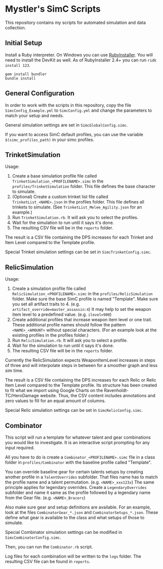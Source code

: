 Mystler's SimC Scripts
======================

This repository contains my scripts for automated simulation and data collection.

## Initial Setup

Install a Ruby interpreter. On Windows you can use [RubyInstaller](https://rubyinstaller.org/).
You will need to install the DevKit as well. As of RubyInstaller 2.4+ you can run `ridk install 123`.

```
gem install bundler
bundle install
```

## General Configuration

In order to work with the scripts in this repository, copy the file `SimcConfig_Example.yml`
to `SimcConfig.yml` and change the parameters to match your setup and needs.

General simulation settings are set in `SimcGlobalConfig.simc`.

If you want to access SimC default profiles, you can use the variable `$(simc_profiles_path)`
in your simc profiles.

## TrinketSimulation

Usage:
1. Create a base simulation profile file called `TrinketSimulation_<PROFILENAME>.simc` in the
   `profiles/TrinketSimulation` folder. This file defines the base character to simulate.
2. (Optional) Create a custom trinket list file called `TrinketList_<NAME>.json` in the profiles
   folder. This file defines all trinkets to simulate. (See `TrinketList_Melee_Agility.json` for
   an example.)
3. Run `TrinketSimulation.rb`. It will ask you to select the profiles.
4. Wait for the simulation to run until it says it's done.
5. The resulting CSV file will be in the `reports` folder.

The result is a CSV file containing the DPS increases for each Trinket and Item Level
compared to the Template profile.

Special Trinket simulation settings can be set in `SimcTrinketConfig.simc`.

## RelicSimulation

Usage:
1. Create a simulation profile file called `RelicSimulation_<PROFILENAME>.simc` in the
   `profiles/RelicSimulation` folder.
   Make sure the base SimC profile is named "Template".
   Make sure you set all artifact traits to 4. (e.g. `artifact_override=master_assassin:4`)
   It may help to set the weapon item level to a predefined value. (e.g. `ilevel=900`)
2. Create additional profiles that increase weapon item level or one trait. These additional
   profile names should follow the pattern `<NAME>_<AMOUNT>` without special characters.
   (For an example look at the existing profiles in the profiles folder.)
3. Run `RelicSimulation.rb`. It will ask you to select a profile.
4. Wait for the simulation to run until it says it's done.
5. The resulting CSV file will be in the `reports` folder.

Currently the RelicSimulation expects WeaponItemLevel increases in steps of three and will
interpolate steps in between for a smoother graph and less sim time.

The result is a CSV file containing the DPS increases for each Relic or Relic Item Level
compared to the Template profile. Its structure has been created to fit what we import
using Google Charts on the Ravenholdt-TC/HeroDamage website. Thus, the CSV content includes
annotations and zero values to fill for an equal amount of columns.

Special Relic simulation settings can be set in `SimcRelicConfig.simc`.

## Combinator

This script will run a template for whatever talent and gear combinations you would like to
investigate. It is an interactive script prompting for any input required.

All you have to do is create a `Combinator_<PROFILENAME>.simc` file in a class folder in
`profiles/Combinator` with the baseline profile called "Template".

You can override baseline gear for certain talents setups by creating another profile in
a `TalentOverrides` subfolder. That files name has to match the profile name and a talent
permutation. (e.g. `<NAME>_xxx123x`) The same principle applies for legendary overrides.
Create a `LegendaryOverrides` subfolder and name it same as the profile followed by a
legendary name from the Gear file. (e.g. `<NAME>_Bracers`)

Also make sure gear and setup definitions are available. For an example, look at the
files `CombinatorGear_*.json` and `CombinatorSetups_*.json`. These
define what gear is available to the class and what setups of those to simulate.

Special Combinator simulation settings can be modified in `SimcCombinatorConfig.simc`.

Then, you can run the `Combinator.rb` script.

Log files for each combination will be written to the `logs` folder. The resulting CSV
file can be found in `reports`.
